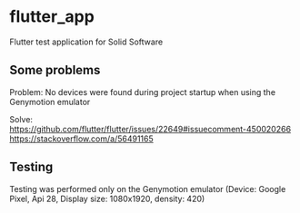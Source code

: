 # flutter_app

Flutter test application for Solid Software

## Some problems

Problem:
No devices were found during project startup when using the Genymotion emulator  

Solve:  
https://github.com/flutter/flutter/issues/22649#issuecomment-450020266  
https://stackoverflow.com/a/56491165  
  
  ## Testing
  
  Testing was performed only on the Genymotion emulator (Device: Google Pixel, Api 28, Display size: 1080x1920, density: 420)
